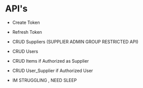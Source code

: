 # API's

- Create Token
- Refresh Token

- CRUD Suppliers (SUPPLIER ADMIN GROUP RESTRICTED API)
- CRUD Users


- CRUD Items if Authorized as Supplier
- CRUD User_Supplier if Authorized User

- IM STRUGGLING , NEED SLEEP
